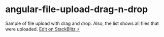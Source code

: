 # angular-file-upload-drag-n-drop
Sample of file upload with drag and drop. Also, the list shows all files that were uploaded.
[Edit on StackBlitz ⚡️](https://stackblitz.com/edit/file-upload-drag-n-drop)
